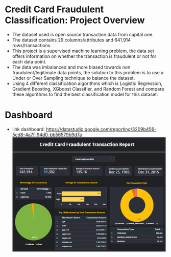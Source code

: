 # Credit Card Fraudulent Classification: Project Overview
* The dataset used is open source transaction data from capital one.
* The dataset contains 29 columns/attributes and 641.914 rows/transactions.
* This project is a supervised machine learning problem, the data set offers information on whether the transaction is fraudulent or not for each data point.
* The data was imbalanced and more biased towards non fraudulent/legitimate data points, the solution to this problem is to use a Under or Over Sampling technique to balance the dataset.
* Using 4 different classification algorithms which is Logistic Regression, Gradient Boosting, XGboost Classifier, and Random Forest and compare these algorithms to find the best classification model for this dataset.
# Dashboard
* link dashboard: https://datastudio.google.com/reporting/3209b456-5cd8-4a7f-94d0-bb56579b9d7a
![alt text](https://github.com/mdikas/Credit-Card-Fraudulent-Classification/blob/main/dashboard.png "Dashboard Report")


